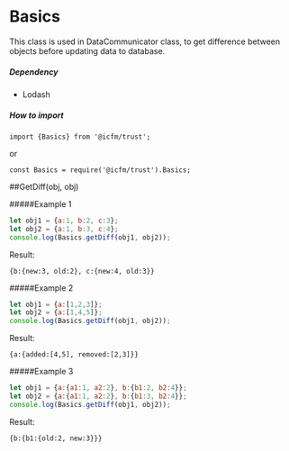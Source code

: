 # Basics
This class is used in DataCommunicator class, to get difference between objects before updating data to database.
##### Dependency
- Lodash

##### How to import
	import {Basics} from '@icfm/trust';
or

	const Basics = require('@icfm/trust').Basics;

##GetDiff(obj, obj)

#####Example 1
```javascript
let obj1 = {a:1, b:2, c:3};
let obj2 = {a:1, b:3, c:4};
console.log(Basics.getDiff(obj1, obj2));
```
Result:

	{b:{new:3, old:2}, c:{new:4, old:3}}

#####Example 2
```javascript
let obj1 = {a:[1,2,3]};
let obj2 = {a:[1,4,5]};
console.log(Basics.getDiff(obj1, obj2));
```
Result:

	{a:{added:[4,5], removed:[2,3]}}

#####Example 3
```javascript
let obj1 = {a:{a1:1, a2:2}, b:{b1:2, b2:4}};
let obj2 = {a:{a1:1, a2:2}, b:{b1:3, b2:4}};
console.log(Basics.getDiff(obj1, obj2));
```
Result:

	{b:{b1:{old:2, new:3}}}